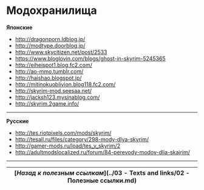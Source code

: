 # Модохранилища

**Японские**

+ http://dragonporn.ldblog.jp/
+ http://modtype.doorblog.jp/
+ http://www.skycitizen.net/post/2533
+ https://www.bloglovin.com/blogs/ghost-in-skyrim-5245365
+ http://eiheispot1.blog.fc2.com/
+ http://ao-mmo.tumblr.com/
+ http://haishao.blogspot.jp/
+ http://mitinokuoblivion.blog118.fc2.com/
+ http://skyrim-mod.seesaa.net/
+ http://jacksh123.mysinablog.com/
+ http://skyrim.2game.info/

------

**Русские**

+ http://tes.riotpixels.com/mods/skyrim/
+ http://tesall.ru/files/category/298-mody-dlya-skyrim/
+ http://gamer-mods.ru/load/tes_v_skyrim/2
+ http://adultmodslocalized.ru/forum/84-perevody-modov-dlia-skajrim/

------

|[*Назад к полезным ссылкам*](../03 - Texts and links/02 - Полезные ссылки.md)|
|:---:|
